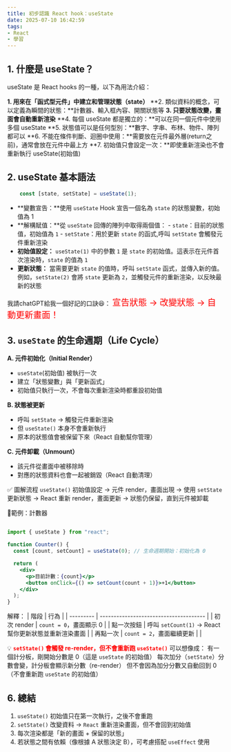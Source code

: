 ```yaml
---
title: 初步認識 React hook：useState
date: 2025-07-10 16:42:59
tags: 
- React
- 學習
---
```

## 1. 什麼是 useState？  

useState 是 React hooks 的一種，以下為用法介紹：

**1. 用來在「函式型元件」中建立和管理狀態（state）**
**2. 類似資料的概念，可以定義為瞬間的狀態：**計數器、輸入框內容、開關狀態等
**3. 只要狀態改變，畫面會自動重新渲染**
**4. 每個 useState 都是獨立的：**可以在同一個元件中使用多個 useState
**5. 狀態值可以是任何型別：**數字、字串、布林、物件、陣列都可以
**6. 不能在條件判斷、迴圈中使用：**需要放在元件最外層(return之前)，通常會放在元件中最上方
**7. 初始值只會設定一次：**即使重新渲染也不會重新執行 useState(初始值)

<!-- more -->

## 2. useState 基本語法
```jsx
    const [state, setState] = useState(1);
```
- **變數宣告：**使用 `useState` Hook 宣告一個名為 `state` 的狀態變數，初始值為 1
- **解構賦值：**從 `useState` 回傳的陣列中取得兩個值：
        - `state`：目前的狀態值，初始值為 `1`
        - `setState`：用於更新 `state` 的函式,呼叫 `setState` 會觸發元件重新渲染
- **初始值設定：** `useState(1)` 中的參數 `1` 是 `state` 的初始值。這表示在元件首次渲染時，`state` 的值為 `1`
- **更新狀態：** 當需要更新 `state` 的值時，呼叫 `setState` 函式，並傳入新的值。
例如，`setState(2)` 會將 `state` 更新為 `2`，並觸發元件的重新渲染，以反映最新的狀態

我請chatGPT給我一個好記的口訣😆： <span style="color:red;font-size:20px;"> 宣告狀態 → 改變狀態 → 自動更新畫面！</span>

## 3. `useState` 的生命週期（Life Cycle）

**A. 元件初始化（Initial Render）**
- `useState`(初始值) 被執行一次
- 建立「狀態變數」與「更新函式」
- 初始值只執行一次，不會每次重新渲染時都重設初始值

**B. 狀態被更新**
- 呼叫 `setState` → 觸發元件重新渲染
- 但 `useState()` 本身不會重新執行
- 原本的狀態值會被保留下來（React 自動幫你管理）

**C. 元件卸載（Unmount）**
- 該元件從畫面中被移除時
- 對應的狀態資料也會一起被銷毀（React 自動清理）

✅ 圖解流程
`useState()` 初始值設定 → 元件 render，畫面出現 → 使用 `setState `更新狀態 → React 重新 render，畫面更新 → 狀態仍保留，直到元件被卸載

📢範例：計數器
```jsx

import { useState } from "react";

function Counter() {
  const [count, setCount] = useState(0); // 生命週期開始：初始化為 0

  return (
    <div>
      <p>目前計數：{count}</p>
      <button onClick={() => setCount(count + 1)}>+1</button> 
    </div>
  );
}
```
解釋：
| 階段        | 行為                                     |
| --------- | -------------------------------------- |
| 初次 render | `count = 0`，畫面顯示 0                     |
| 點一次按鈕     | 呼叫 `setCount(1)` → React 幫你更新狀態並重新渲染畫面 |
| 再點一次      | `count = 2`，畫面繼續更新                     |                               |

💡 **<span style="color:red;font-size:14px;"> `setState()` 會觸發 re-render，但不會重新跑 `useState()`</span>**
可以想像成：
有一個計分板，剛開始分數是 0（這是 `useState` 的初始值）
每次加分（`setState`）分數會變，計分板會顯示新分數（re-render）
但不會因為加分分數又自動回到 0（不會重新跑 `useState` 的初始值）

## 6. 總結

1. `useState()` 初始值只在第一次執行，之後不會重跑
2. `setState()` 改變資料 → `React` 重新渲染畫面，但不會回到初始值
3. 每次渲染都是「新的畫面 + 保留的狀態」
4. 若狀態之間有依賴（像根據 A 狀態決定 B），可考慮搭配 `useEffect` 使用

